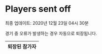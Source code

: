 # Players sent off
최종 업데이트: 2020년 12월 23일 04시 30분


경기 중 오류가 발생하는 경우 자동으로 퇴장됩니다.


| 퇴장된 참가자 |
|:---:|